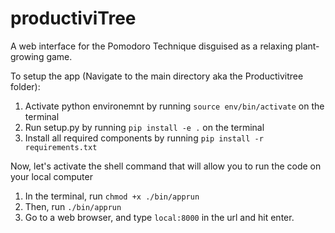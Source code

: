 # productiviTree
A web interface for the Pomodoro Technique disguised as a relaxing plant-growing game.

To setup the app (Navigate to the main directory aka the Productivitree folder):
1. Activate python environemnt by running `source env/bin/activate` on the terminal
2. Run setup.py by running `pip install -e .` on the terminal
3. Install all required components by running `pip install -r requirements.txt`

Now, let's activate the shell command that will allow you to run the code on your local computer
1. In the terminal, run `chmod +x ./bin/apprun`
2. Then, run `./bin/apprun`
3. Go to a web browser, and type `local:8000` in the url and hit enter.